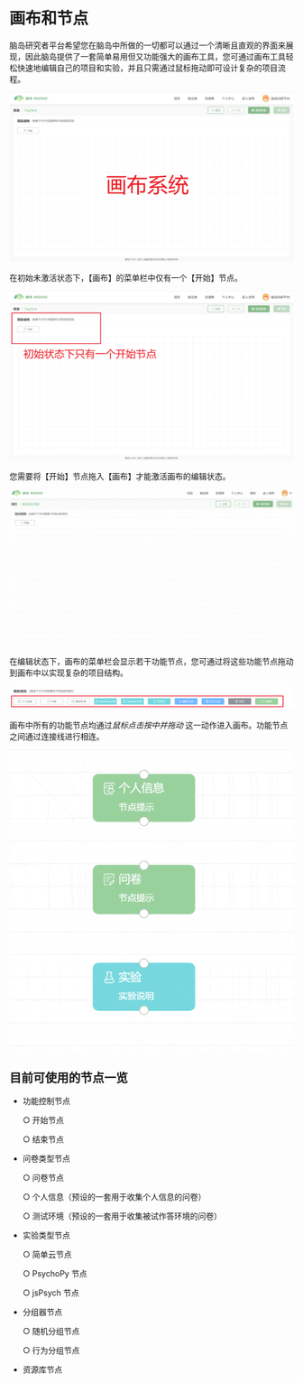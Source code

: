 # 画布和节点

脑岛研究者平台希望您在脑岛中所做的一切都可以通过一个清晰且直观的界面来展现，因此脑岛提供了一套简单易用但又功能强大的画布工具，您可通过画布工具轻松快速地编辑自己的项目和实验，并且只需通过鼠标拖动即可设计复杂的项目流程。

![](imgs/projects1-2/7.png)

在初始未激活状态下，【画布】的菜单栏中仅有一个【开始】节点。

![](imgs/projects1-2/7-0.png)

您需要将【开始】节点拖入【画布】才能激活画布的编辑状态。

![](imgs/projects1-2/8.gif)

在编辑状态下，画布的菜单栏会显示若干功能节点，您可通过将这些功能节点拖动到画布中以实现复杂的项目结构。

![](imgs/projects1-2/9.png)

画布中所有的功能节点均通过*鼠标点击按中并拖动* 这一动作进入画布。功能节点之间通过连接线进行相连。

![](imgs/projects1-2/15.gif)

## 目前可使用的节点一览 <!-- {docsify-ignore} -->

* 功能控制节点

    ○ 开始节点

    ○ 结束节点

* 问卷类型节点

    ○ 问卷节点

    ○ 个人信息（预设的一套用于收集个人信息的问卷）

    ○ 测试环境（预设的一套用于收集被试作答环境的问卷）

* 实验类型节点

    ○ 简单云节点

    ○ PsychoPy 节点

    ○ jsPsych 节点

* 分组器节点

    ○ 随机分组节点

    ○ 行为分组节点

* 资源库节点
